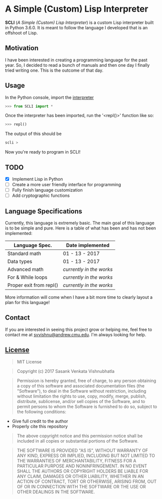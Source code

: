 # A Simple (Custom) Lisp Interpreter

**SCLI** (*A Simple (Custom) Lisp Interpreter*) is a custom Lisp interpreter built in Python 3.6.0. It is meant to follow the language I developed that is an offshoot of Lisp.

## Motivation

I have been interested in creating a programming language for the past year. So, I decided to read a bunch of manuals and then one day I finally tried writing one. This is the outcome of that day.

## Usage

In the Python console, import the [interpreter](https://github.com/sv4u/lisp-interpreter/blob/master/SCLI.py)
```python
>>> from SCLI import *
```
Once the interpreter has been imported, run the '<repl()>' function like so:
```python
>>> repl()
```
The output of this should be
```python
scli >
```
Now you're ready to program in SCLI!

## TODO
- [x] Implement Lisp in Python
- [ ] Create a more user friendly interface for programming
- [ ] Fully finish language customization
- [ ] Add cryptographic functions

## Language Specifications

Currently, this language is extremely basic. The main goal of this language is to be simple and pure. Here is a table of what has been and has not been implemented:

| Language Spec. | Date implemented |
| --- | --- |
| Standard math | 01 - 13 - 2017 |
| Data types | 01 - 13 - 2017 |
| Advanced math |	*currently in the works* |
| For & While loops | *currently in the works* |
| Proper exit from repl() | *currently in the works* |

More information will come when I have a bit more time to clearly layout a plan for this language!

## Contact
If you are interested in seeing this project grow or helping me, feel free to contact me at [svvishnu@andrew.cmu.edu](mailto:svvishnu@andrew.cmu.edu). I'm always looking for help.

## [License](https://github.com/sv4u/scli-interpreter/blob/master/LICENSE)

> MIT License

> Copyright (c) 2017 Sasank Venkata Vishnubhatla

> Permission is hereby granted, free of charge, to any person obtaining a copy of this software and associated documentation files (the "Software"), to deal in the Software without restriction, including without limitation the rights to use, copy, modify, merge, publish, distribute, sublicense, and/or sell copies of the Software, and to permit persons to whom the Software is furnished to do so, subject to the following conditions:
* Give full credit to the author
* Properly cite this repository

> The above copyright notice and this permission notice shall be included in all copies or substantial portions of the Software.

> THE SOFTWARE IS PROVIDED "AS IS", WITHOUT WARRANTY OF ANY KIND, EXPRESS OR IMPLIED, INCLUDING BUT NOT LIMITED TO THE WARRANTIES OF MERCHANTABILITY, FITNESS FOR A PARTICULAR PURPOSE AND NONINFRINGEMENT. IN NO EVENT SHALL THE AUTHORS OR COPYRIGHT HOLDERS BE LIABLE FOR ANY CLAIM, DAMAGES OR OTHER LIABILITY, WHETHER IN AN ACTION OF CONTRACT, TORT OR OTHERWISE, ARISING FROM, OUT OF OR IN CONNECTION WITH THE SOFTWARE OR THE USE OR OTHER DEALINGS IN THE SOFTWARE.
